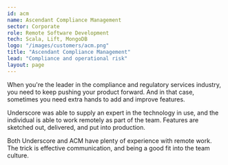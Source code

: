 ```yaml
---
id: acm
name: Ascendant Compliance Management
sector: Corporate
role: Remote Software Development
tech: Scala, Lift, MongoDB
logo: "/images/customers/acm.png"
title: "Ascendant Compliance Management"
lead: "Compliance and operational risk"
layout: page
---
```


When you're the leader in the compliance
and regulatory services industry,
you need to keep pushing your product forward.
And in that case, sometimes you need extra hands
to add and improve features.

Underscore was able to supply an expert in the technology in use,
and the individual is able to work remotely as part of the team.
Features are sketched out, delivered, and put into production.

Both Underscore and ACM have plenty of experience with remote work.
The trick is effective communication,
and being a good fit into the team culture.
